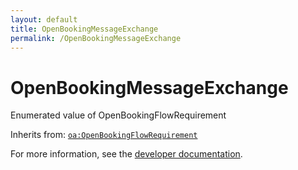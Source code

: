 ```yaml
---
layout: default
title: OpenBookingMessageExchange
permalink: /OpenBookingMessageExchange
---
```


# OpenBookingMessageExchange
Enumerated value of OpenBookingFlowRequirement

Inherits from: [`oa:OpenBookingFlowRequirement`](https://openactive.io/OpenBookingFlowRequirement)

For more information, see the [developer documentation](https://developer.openactive.io/data-model/types/).